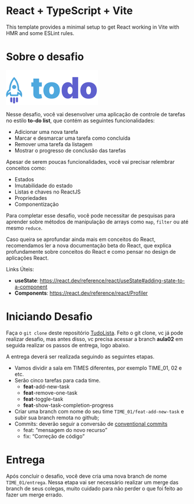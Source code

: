 # React + TypeScript + Vite

This template provides a minimal setup to get React working in Vite with HMR and some ESLint rules.


# Sobre o desafio

!['Logo.svg'](public/logo.svg)



Nesse desafio, você vai desenvolver uma aplicação de controle de tarefas no estilo **to-do list**, que contém as seguintes funcionalidades:

- Adicionar uma nova tarefa
- Marcar e desmarcar uma tarefa como concluída
- Remover uma tarefa da listagem
- Mostrar o progresso de conclusão das tarefas

Apesar de serem poucas funcionalidades, você vai precisar relembrar conceitos como:

- Estados
- Imutabilidade do estado
- Listas e chaves no ReactJS
- Propriedades
- Componentização

Para completar esse desafio, você pode necessitar de pesquisas para aprender sobre métodos de manipulação de arrays como `map`, `filter`  ou até mesmo `reduce`. 

Caso queira se aprofundar ainda mais em conceitos do React, recomendamos ler a nova documentação beta do React, que explica profundamente sobre conceitos do React e como pensar no design de aplicações React. 

Links Úteis: 

- **useState**: https://react.dev/reference/react/useState#adding-state-to-a-component
- **Components**: https://react.dev/reference/react/Profiler


#

# Iniciando Desafio

Faça o `git clone` deste repositório [TudoLista](https://github.com/lucaspedronet/TudoLista.git). Feito o git clone, vc já pode realizar desafio, mas antes disso, vc precisa acessar a branch **aula02** em seguida realizar os passos de entrega, logo abaixo.

A entrega deverá ser realizada seguindo as seguintes etapas. 

- Vamos dividir a sala em TIMES diferentes, por exemplo TIME_01, 02 e etc.
- Serão cinco tarefas para cada time.
    - **feat**-add-new-task
    - **feat**-remove-one-task
    - **feat**-toggle-task
    - **feat**-show-task-completion-progress
- Criar uma branch com nome do seu time `TIME_01/feat-add-new-task` e subir sua branch remota no github;
- Commits: deverão seguir a conversão de [conventional commits](https://www.conventionalcommits.org/pt-br/v1.0.0-beta.4/)
    - feat: “mensagem do novo recurso”
    - fix: “Correção de código”

# Entrega

Após concluir o desafio, você deve cria uma nova branch de nome `TIME_01/entrega`. Nessa etapa vai ser necessário realizar um merge das branch de seus colegas, muito cuidado para não perder o que foi feito ao fazer um merge errado.